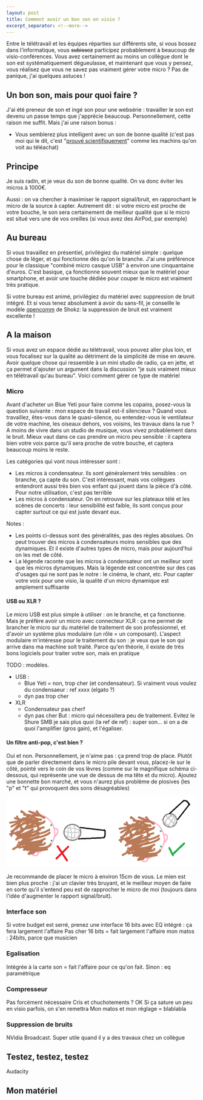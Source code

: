 ```yaml
---
layout: post
title: Comment avoir un bon son en visio ?
excerpt_separator: <!--more-->
---
```


Entre le télétravail et les équipes réparties sur différents site, si vous bossez dans l'informatique, vous ~~subissez~~ participez probablement à beaucoup de visio-conférences.
Vous avez certainement au moins un collègue dont le son est systématiquement dégueulasse, et maintenant que vous y pensez, vous réalisez que vous ne savez pas vraiment gérer votre micro ?
Pas de panique, j'ai quelques astuces !
<!--more-->

## Un bon son, mais pour quoi faire ?
J'ai été preneur de son et ingé son pour une websérie : travailler le son est devenu un passe temps que j'apprécie beaucoup.
Personnellement, cette raison me suffit.
Mais j'ai une raison bonus : 
- Vous semblerez plus intelligent avec un son de bonne qualité (c'est pas moi qui le dit, c'est "[prouvé scientifiquement](https://tips.ariyh.com/p/good-sound-quality-smarter)" comme les machins qu'on voit au téléachat)

## Principe
Je suis radin, et je veux du son de bonne qualité.
On va donc éviter les micros à 1000€.

Aussi : on va chercher à maximiser le rapport signal/bruit, en rapprochant le micro de la source à capter.
Autrement dit : si votre micro est proche de votre bouche, le son sera certainement de meilleur qualité que si le micro est situé vers une de vos oreilles (si vous avez des AirPod, par exemple)

## Au bureau
Si vous travaillez en présentiel, privilégiez du matériel simple : quelque chose de léger, et qui fonctionne dès qu'on le branche.
J'ai une préférence pour le classique "combiné micro casque USB" à environ une cinquantaine d'euros.
C'est basique, ça fonctionne souvent mieux que le matériel pour smartphone, et avoir une touche dédiée pour couper le micro est vraiment très pratique.

Si votre bureau est animé, privilégiez du matériel avec suppression de bruit intégré.
Et si vous tenez absolument à avoir du sans-fil, je conseille le modèle [opencomm](https://fr.shokz.com/products/opencomm) de Shokz: la suppression de bruit est vraiment excellente !

## A la maison
Si vous avez un espace dédié au télétravail, vous pouvez aller plus loin, et vous focalisez sur la qualité au détriment de la simplicité de mise en œuvre. 
Avoir quelque chose qui ressemble à un mini studio de radio, ça en jette, et ça permet d'ajouter un argument dans la discussion "je suis vraiment mieux en télétravail qu'au bureau".
Voici comment gérer ce type de matériel

### Micro
Avant d'acheter un Blue Yeti pour faire comme les copains, posez-vous la question suivante : mon espace de travail est-il silencieux ?
Quand vous travaillez, êtes-vous dans le quasi-silence, ou entendez-vous le ventilateur de votre machine, les oiseaux dehors, vos voisins, les travaux dans la rue ?
A moins de vivre dans un studio de musique, vous vivez probablement dans le bruit.
Mieux vaut dans ce cas prendre un micro peu sensible : il captera bien votre voix parce qu'il sera proche de votre bouche, et captera beaucoup moins le reste.

Les catégories qui vont nous intéresser sont :
- Les micros à condensateur. Ils sont généralement très sensibles : on branche, ça capte du son. C'est intéressant, mais vos collègues entendront aussi très bien vos enfant qui jouent dans la pièce d'à côté. Pour notre utilisation, c'est pas terrible
- Les micros à condensateur. On en retrouve sur les plateaux télé et les scènes de concerts : leur sensibilité est faible, ils sont conçus pour capter surtout ce qui est juste devant eux. 

Notes : 
- Les points ci-dessus sont des généralités, pas des règles absolues. On peut trouver des micros à condensateurs moins sensibles que des dynamiques. Et il existe d'autres types de micro, mais pour aujourd'hui on les met de côté.
- La légende raconte que les micros à condensateur ont un meilleur sont que les micros dynamiques. Mais la légende est concentrée sur des cas d'usages qui ne sont pas le notre : le cinéma, le chant, etc. Pour capter votre voix pour une visio, la qualité d'un micro dynamique est amplement suffisante

#### USB ou XLR ?
Le micro USB est plus simple à utiliser : on le branche, et ça fonctionne.
Mais je préfère avoir un micro avec connecteur XLR : ça me permet de brancher le micro sur du matériel de traitement de son professionnel, et d'avoir un système plus modulaire (un rôle = un composant).
L'aspect modulaire m'intéresse pour le traitement du son : je veux que le son qui arrive dans ma machine soit traité.
Parce qu'en théorie, il existe de très bons logiciels pour traiter votre son, mais en pratique 

TODO : modèles. 
- USB : 
  - Blue Yeti = non, trop cher (et condensateur). Si vraiment vous voulez du condensaeur : ref xxxx (elgato ?)
  - dyn pas trop cher
- XLR
  - Condensateur pas cherf
  - dyn pas cher
But : micro qui nécessitera peu de traitement. Evitez le Shure SMB je sais plus quoi (la ref de ref) : super son... si on a de quoi l'amplifier (gros gain), et l'égaliser.
  
#### Un filtre anti-pop, c'est bien ? 
Oui et non.
Personnellement, je n'aime pas : ça prend trop de place.
Plutôt que de parler directement dans le micro pile devant vous, placez-le sur le côté, pointé vers le coin de vos lèvres (comme sur le magnifique schéma ci-dessous, qui représente une vue de dessus de ma tête et du micro).
Ajoutez une bonnette bon marché, et vous n'aurez plus problème de plosives (les "p" et "t" qui provoquent des sons désagréables)

![Schéma Paint : placement du micro](/images/posts_data/placementMicro.png)

Je recommande de placer le micro à environ 15cm de vous.
Le mien est bien plus proche : j'ai un clavier très bruyant, et le meilleur moyen de faire en sorte qu'il s'entend peu est de rapprocher le micro de moi (toujours dans l'idée d'augmenter le rapport signal/bruit).

### Interface son
Si votre budget est serré, prenez une interface 16 bits avec EQ intégré : ça fera largement l'affaire
Pas cher 16 bits = fait largement l'affaire
mon matos : 24bits, parce que musicien

### Egalisation
Intégrée à la carte son = fait l'affaire pour ce qu'on fait.
Sinon : eq paramétrique

### Compresseur
Pas forcément nécessaire
    Cris et chuchotements ? OK
    Si ça sature un peu en visio parfois, on s'en remettra
Mon matos et mon réglage = blablabla

### Suppression de bruits
NVidia Broadcast. Super utile quand il y a des travaux chez un collègue

## Testez, testez, testez
Audacity

## Mon matériel